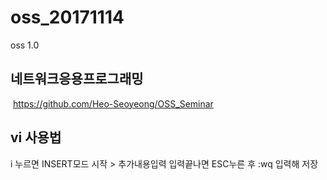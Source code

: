 # oss_20171114
oss 1.0

## 네트워크응용프로그래밍
  https://github.com/Heo-Seoyeong/OSS_Seminar
  
## vi 사용법
 i 누르면 INSERT모드 시작 > 추가내용입력
 입력끝나면 ESC누른 후 :wq 입력해 저장
